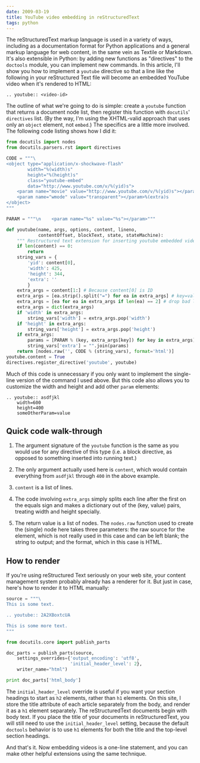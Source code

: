 ```yaml
---
date: 2009-03-19
title: YouTube video embedding in reStructuredText
tags: python
---
```


The reStructuredText markup language is used in a variety of ways, including as a documentation format for Python applications and a general markup language for web content, in the same vein as Textile or Markdown. It's also extensible in Python: by adding new functions as "directives" to the `doctools` module, you can implement new commands. In this article, I'll show you how to implement a `youtube` directive so that a line like the following in your reStructured Text file will become an embedded YouTube video when it's rendered to HTML:

```text
.. youtube:: <video-id>

```

The outline of what we're going to do is simple: create a `youtube` function that returns a document node list, then register this function with `docutils`' `directives` list. (By the way, I'm using the XHTML-valid approach that uses only an `object` element, not `embed`.) The specifics are a little more involved. The following code listing shows how I did it:

```python
from docutils import nodes
from docutils.parsers.rst import directives

CODE = """\
<object type="application/x-shockwave-flash"
        width="%(width)s"
        height="%(height)s"
        class="youtube-embed"
        data="http://www.youtube.com/v/%(yid)s">
    <param name="movie" value="http://www.youtube.com/v/%(yid)s"></param>
    <param name="wmode" value="transparent"></param>%(extra)s
</object>
"""

PARAM = """\n    <param name="%s" value="%s"></param>"""

def youtube(name, args, options, content, lineno,
            contentOffset, blockText, state, stateMachine):
    """ Restructured text extension for inserting youtube embedded videos """
    if len(content) == 0:
        return
    string_vars = {
        'yid': content[0],
        'width': 425,
        'height': 344,
        'extra': ''
        }
    extra_args = content[1:] # Because content[0] is ID
    extra_args = [ea.strip().split("=") for ea in extra_args] # key=value
    extra_args = [ea for ea in extra_args if len(ea) == 2] # drop bad lines
    extra_args = dict(extra_args)
    if 'width' in extra_args:
        string_vars['width'] = extra_args.pop('width')
    if 'height' in extra_args:
        string_vars['height'] = extra_args.pop('height')
    if extra_args:
        params = [PARAM % (key, extra_args[key]) for key in extra_args]
        string_vars['extra'] = "".join(params)
    return [nodes.raw('', CODE % (string_vars), format='html')]
youtube.content = True
directives.register_directive('youtube', youtube)

```

Much of this code is unnecessary if you only want to implement the single-line version of the command I used above. But this code also allows you to customize the width and height and add other `param` elements:

    .. youtube:: asdfjkl
        width=600
        height=400
        someOtherParam=value

## Quick code walk-through

1. The argument signature of the `youtube` function is the same as you would use for any directive of this type (i.e. a block directive, as opposed to something inserted into running text.)

2. The only argument actually used here is `content`, which would contain everything from `asdfjkl` through `400` in the above example.

3. `content` is a list of lines.

4. The code involving `extra_args` simply splits each line after the first on the equals sign and makes a dictionary out of the (key, value) pairs, treating width and height specially.

5. The return value is a list of nodes. The `nodes.raw` function used to create the (single) node here takes three parameters: the raw source for the element, which is not really used in this case and can be left blank; the string to output; and the format, which in this case is HTML.

## How to render

If you're using reStructured Text seriously on your web site, your content management system probably already has a renderer for it. But just in case, here's how to render it to HTML manually:

```python
source = """\
This is some text.

.. youtube:: 2A2XBoxtcUA

This is some more text.
"""

from docutils.core import publish_parts

doc_parts = publish_parts(source,
    settings_overrides={'output_encoding': 'utf8',
                        'initial_header_level': 2},
    writer_name="html")

print doc_parts['html_body']

```

The `initial_header_level` override is useful if you want your section headings to start as `h2` elements, rather than `h1` elements. On this site, I store the title attribute of each article separately from the body, and render it as a `h1` element separately. The reStructuredText documents begin with body text. If you place the title of your documents in reStructuredText, you will still need to use the `initial_header_level` setting, because the default `doctools` behavior is to use `h1` elements for both the title and the top-level section headings.

And that's it. Now embedding videos is a one-line statement, and you can make other helpful extensions using the same technique.
